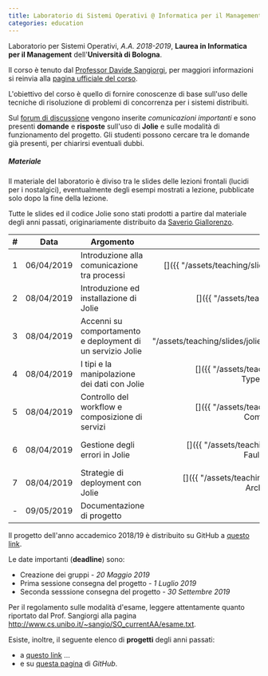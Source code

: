 ```yaml
---
title: Laboratorio di Sistemi Operativi @ Informatica per il Management
categories: education
---
```


Laboratorio per Sistemi Operativi, _A.A. 2018-2019_, **Laurea in
Informatica per il Management** dell'**Università di Bologna**.

Il corso è tenuto dal [Professor Davide Sangiorgi](http://cs.unibo.it/~sangio),
per maggiori informazioni si reinvia alla [pagina ufficiale del
corso](https://www.unibo.it/it/didattica/insegnamenti/insegnamento/2018/320661).

L'obiettivo del corso è quello di fornire conoscenze di base sull'uso delle
tecniche di risoluzione di problemi di concorrenza per i sistemi distribuiti.

Sul [forum di
discussione](https://groups.google.com/forum/#!forum/infoman-so) vengono
inserite _comunicazioni importanti_ e sono presenti **domande** e
**risposte** sull'uso di **Jolie** e sulle modalità di funzionamento del
progetto. Gli studenti possono cercare tra le
domande già presenti, per chiarirsi eventuali dubbi.

##### Materiale

Il materiale del laboratorio è diviso tra le slides delle lezioni frontali
(lucidi per i nostalgici), eventualmente degli esempi mostrati a lezione,
pubblicate solo dopo la fine della lezione.

Tutte le slides ed il codice Jolie sono stati prodotti a partire dal materiale
degli anni passati, originariamente distribuito da [Saverio Giallorenzo](https://saveriogiallorenzo.com/).

|  #  |    Data    | Argomento                                                  |                                                                Slides                                                                 |          Esempi           |
| :-: | :--------: | ---------------------------------------------------------- | :-----------------------------------------------------------------------------------------------------------------------------------: | :-----------------------: |
|  1  | 06/04/2019 | Introduzione alla comunicazione tra processi               |          [<i class="fas fa-file-pdf" title="PDF"></i>]({{ "/assets/teaching/slides/jolie/000_Interprocess_Communication.pdf"          | prepend: site.baseurl }}) | - |
|  2  | 08/04/2019 | Introduzione ed installazione di Jolie                     |                 [<i class="fas fa-file-pdf" title="PDF"></i>]({{ "/assets/teaching/slides/jolie/001_Introduction.pdf"                 | prepend: site.baseurl }}) | [<i class="fas fa-file-archive" title="ZIP"></i>]({{ "/assets/teaching/esercizi/jolie/001_examples.zip" | prepend: site.baseurl }}) |
|  3  | 08/04/2019 | Accenni su comportamento e deployment di un servizio Jolie |     [<i class="fas fa-file-pdf" title="PDF"></i>]({{ "/assets/teaching/slides/jolie/002_BasicsFirstServiceAndBasicDeployment.pdf"     | prepend: site.baseurl }}) | [<i class="fas fa-file-archive" title="ZIP"></i>]({{ "/assets/teaching/esercizi/jolie/002_examples.zip" | prepend: site.baseurl }}) |
|  4  | 08/04/2019 | I tipi e la manipolazione dei dati con Jolie               |   [<i class="fas fa-file-pdf" title="PDF"></i>]({{ "/assets/teaching/slides/jolie/003_Basic Behaviour-TypesAndDataManipulation.pdf"   | prepend: site.baseurl }}) | [<i class="fas fa-file-archive" title="ZIP"></i>]({{ "/assets/teaching/esercizi/jolie/003_examples.zip" | prepend: site.baseurl }}) |
|  5  | 08/04/2019 | Controllo del workflow e composizione di servizi           |    [<i class="fas fa-file-pdf" title="PDF"></i>]({{ "/assets/teaching/slides/jolie/004_Basic Behaviour-CompositionAndWorkflow.pdf"    | prepend: site.baseurl }}) | [<i class="fas fa-file-archive" title="ZIP"></i>]({{ "/assets/teaching/esercizi/jolie/004_examples.zip" | prepend: site.baseurl }}) |
|  6  | 08/04/2019 | Gestione degli errori in Jolie                             |  [<i class="fas fa-file-pdf" title="PDF"></i>]({{ "/assets/teaching/slides/jolie/005_Advanced Behaviour-FaultsAndDynamicBinding.pdf"  | prepend: site.baseurl }}) | - |
|  7  | 08/04/2019 | Strategie di deployment con Jolie                          | [<i class="fas fa-file-pdf" title="PDF"></i>]({{ "/assets/teaching/slides/jolie/006_Advanced Deployment-ArchitecturalComposition.pdf" | prepend: site.baseurl }}) | - |
|  -  | 09/05/2019 | Documentazione di progetto                                 |             [<i class="fas fa-file-pdf" title="PDF"></i>](https://github.com/szingaro/jolella/blob/master/docs/main.pdf)              |             -             |

Il progetto dell'anno accademico 2018/19 è distribuito su GitHub a [questo
link](https://github.com/szingaro/jolella).

Le date importanti (**deadline**) sono:
- Creazione dei gruppi - *20 Maggio 2019* 
- Prima sessione consegna del progetto - *1 Luglio 2019*
- Seconda sesssione consegna del progetto - *30 Settembre 2019*

Per il regolamento sulle modalità d'esame, leggere attentamente quanto riportato dal Prof. Sangiorgi alla pagina http://www.cs.unibo.it/~sangio/SO_currentAA/esame.txt.

Esiste, inoltre, il seguente elenco di **progetti** degli anni passati:

- a [questo link](https://saveriogiallorenzo.com/teaching/) ...
- e su [questa pagina](https://github.com/szingaro/jollar) di _GitHub_.
